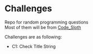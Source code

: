 # Challenges
Repo for random programming questions
<br>
Most of them will be from <a href="https://slothbytes.beehiiv.com/subscribe?ref=HMRl0MY9in">Code_Sloth</a>

Challenges are as following:

<ul>
  <li>C1: Check Title String </li>
  
</ul>
